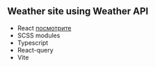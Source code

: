 ## Weather site using Weather API

- React [посмотрите](https://DenisFriz.github.io/Weather-site/)
- SCSS modules
- Typescript
- React-query
- Vite
